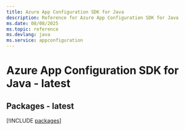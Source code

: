 ```yaml
---
title: Azure App Configuration SDK for Java
description: Reference for Azure App Configuration SDK for Java
ms.date: 08/08/2025
ms.topic: reference
ms.devlang: java
ms.service: appconfiguration
---
```

# Azure App Configuration SDK for Java - latest
## Packages - latest
[!INCLUDE [packages](app-configuration-index.md)]